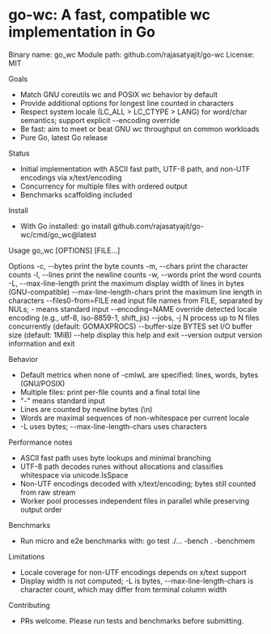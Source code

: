 # go-wc: A fast, compatible wc implementation in Go

Binary name: go_wc
Module path: github.com/rajasatyajit/go-wc
License: MIT

Goals
- Match GNU coreutils wc and POSIX wc behavior by default
- Provide additional options for longest line counted in characters
- Respect system locale (LC_ALL > LC_CTYPE > LANG) for word/char semantics; support explicit --encoding override
- Be fast: aim to meet or beat GNU wc throughput on common workloads
- Pure Go, latest Go release

Status
- Initial implementation with ASCII fast path, UTF-8 path, and non-UTF encodings via x/text/encoding
- Concurrency for multiple files with ordered output
- Benchmarks scaffolding included

Install
- With Go installed: 
  go install github.com/rajasatyajit/go-wc/cmd/go_wc@latest

Usage
  go_wc [OPTIONS] [FILE...]

Options
  -c, --bytes                print the byte counts
  -m, --chars                print the character counts
  -l, --lines                print the newline counts
  -w, --words                print the word counts
  -L, --max-line-length      print the maximum display width of lines in bytes (GNU-compatible)
      --max-line-length-chars
                            print the maximum line length in characters
      --files0-from=FILE    read input file names from FILE, separated by NULs; - means standard input
      --encoding=NAME       override detected locale encoding (e.g., utf-8, iso-8859-1, shift_jis)
      --jobs, -j N          process up to N files concurrently (default: GOMAXPROCS)
      --buffer-size BYTES   set I/O buffer size (default: 1MiB)
      --help                display this help and exit
      --version             output version information and exit

Behavior
- Default metrics when none of -cmlwL are specified: lines, words, bytes (GNU/POSIX)
- Multiple files: print per-file counts and a final total line
- "-" means standard input
- Lines are counted by newline bytes (\n)
- Words are maximal sequences of non-whitespace per current locale
- -L uses bytes; --max-line-length-chars uses characters

Performance notes
- ASCII fast path uses byte lookups and minimal branching
- UTF-8 path decodes runes without allocations and classifies whitespace via unicode.IsSpace
- Non-UTF encodings decoded with x/text/encoding; bytes still counted from raw stream
- Worker pool processes independent files in parallel while preserving output order

Benchmarks
- Run micro and e2e benchmarks with:
  go test ./... -bench . -benchmem

Limitations
- Locale coverage for non-UTF encodings depends on x/text support
- Display width is not computed; -L is bytes, --max-line-length-chars is character count, which may differ from terminal column width

Contributing
- PRs welcome. Please run tests and benchmarks before submitting.

